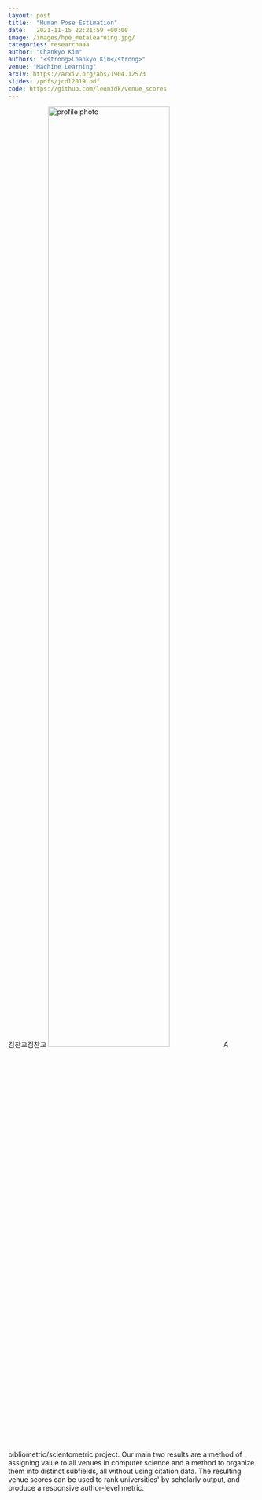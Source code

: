 ```yaml
---
layout: post
title:  "Human Pose Estimation"
date:   2021-11-15 22:21:59 +00:00
image: /images/hpe_metalearning.jpg/
categories: researchaaa
author: "Chankyo Kim"
authors: "<strong>Chankyo Kim</strong>"
venue: "Machine Learning"
arxiv: https://arxiv.org/abs/1904.12573
slides: /pdfs/jcdl2019.pdf
code: https://github.com/leonidk/venue_scores
---
```

김찬교김찬교
<img style="width:70%;max-width:70%" alt="profile photo" src="blob/master/images/chankyokim_cc2.jpg">
A bibliometric/scientometric project. Our main two results are a method of assigning value to all venues in computer science and a method to organize them into distinct subfields, all without using citation data. The resulting venue scores can be used to rank universities' by scholarly output, and produce a responsive author-level metric.

